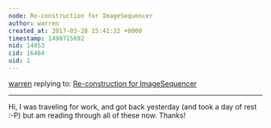 ```yaml
---
node: Re-construction for ImageSequencer
author: warren
created_at: 2017-03-28 15:41:32 +0000
timestamp: 1490715692
nid: 14053
cid: 16484
uid: 1
---
```




[warren](../profile/warren) replying to: [Re-construction for ImageSequencer](../notes/yachao/03-24-2017/re-construction-for-imagesequencer)

----
Hi, I was traveling for work, and got back yesterday (and took a day of rest :-P) but am reading through all of these now. Thanks!